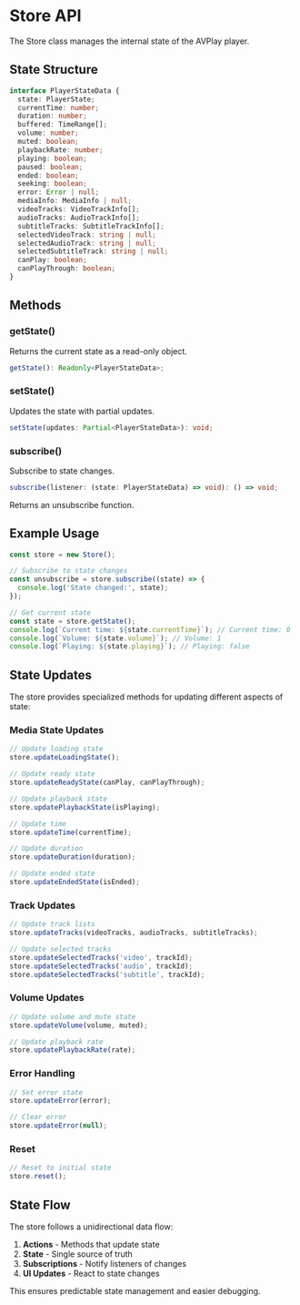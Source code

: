 # Store API

The Store class manages the internal state of the AVPlay player.

## State Structure

```typescript
interface PlayerStateData {
  state: PlayerState;
  currentTime: number;
  duration: number;
  buffered: TimeRange[];
  volume: number;
  muted: boolean;
  playbackRate: number;
  playing: boolean;
  paused: boolean;
  ended: boolean;
  seeking: boolean;
  error: Error | null;
  mediaInfo: MediaInfo | null;
  videoTracks: VideoTrackInfo[];
  audioTracks: AudioTrackInfo[];
  subtitleTracks: SubtitleTrackInfo[];
  selectedVideoTrack: string | null;
  selectedAudioTrack: string | null;
  selectedSubtitleTrack: string | null;
  canPlay: boolean;
  canPlayThrough: boolean;
}
```

## Methods

### getState()

Returns the current state as a read-only object.

```typescript
getState(): Readonly<PlayerStateData>;
```

### setState()

Updates the state with partial updates.

```typescript
setState(updates: Partial<PlayerStateData>): void;
```

### subscribe()

Subscribe to state changes.

```typescript
subscribe(listener: (state: PlayerStateData) => void): () => void;
```

Returns an unsubscribe function.

## Example Usage

```javascript
const store = new Store();

// Subscribe to state changes
const unsubscribe = store.subscribe((state) => {
  console.log('State changed:', state);
});

// Get current state
const state = store.getState();
console.log(`Current time: ${state.currentTime}`); // Current time: 0
console.log(`Volume: ${state.volume}`); // Volume: 1
console.log(`Playing: ${state.playing}`); // Playing: false
```

## State Updates

The store provides specialized methods for updating different aspects of state:

### Media State Updates

```javascript
// Update loading state
store.updateLoadingState();

// Update ready state
store.updateReadyState(canPlay, canPlayThrough);

// Update playback state
store.updatePlaybackState(isPlaying);

// Update time
store.updateTime(currentTime);

// Update duration
store.updateDuration(duration);

// Update ended state
store.updateEndedState(isEnded);
```

### Track Updates

```javascript
// Update track lists
store.updateTracks(videoTracks, audioTracks, subtitleTracks);

// Update selected tracks
store.updateSelectedTracks('video', trackId);
store.updateSelectedTracks('audio', trackId);
store.updateSelectedTracks('subtitle', trackId);
```

### Volume Updates

```javascript
// Update volume and mute state
store.updateVolume(volume, muted);

// Update playback rate
store.updatePlaybackRate(rate);
```

### Error Handling

```javascript
// Set error state
store.updateError(error);

// Clear error
store.updateError(null);
```

### Reset

```javascript
// Reset to initial state
store.reset();
```

## State Flow

The store follows a unidirectional data flow:

1. **Actions** - Methods that update state
2. **State** - Single source of truth
3. **Subscriptions** - Notify listeners of changes
4. **UI Updates** - React to state changes

This ensures predictable state management and easier debugging.